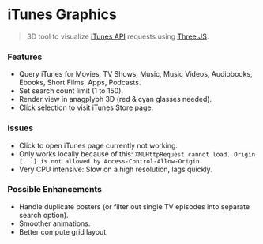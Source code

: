 # iTunes Graphics #
> 3D tool to visualize [iTunes API](https://www.apple.com/itunes/affiliates/resources/documentation/itunes-store-web-service-search-api.html) requests using [Three.JS](https://github.com/mrdoob/three.js/).

### Features ###
* Query iTunes for Movies, TV Shows, Music, Music Videos, Audiobooks, Ebooks, Short Films, Apps, Podcasts.
* Set search count limit (1 to 150).
* Render view in anagplyph 3D (red & cyan glasses needed).
* Click selection to visit iTunes Store page.

### Issues ###
* Click to open iTunes page currently not working.
* Only works locally because of this: `XMLHttpRequest cannot load. Origin [...] is not allowed by Access-Control-Allow-Origin.`
* Very CPU intensive: Slow on a high resolution, lags quickly.

### Possible Enhancements ###
* Handle duplicate posters (or filter out single TV episodes into separate search option).
* Smoother animations.
* Better compute grid layout.